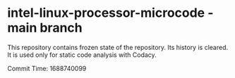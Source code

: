 # intel-linux-processor-microcode - main branch

This repository contains frozen state of the repository.
Its history is cleared. It is used only for static code
analysis with Codacy.

Commit Time: 1688740099